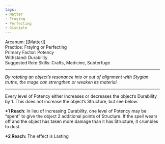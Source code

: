 ```yaml
---
tags:
- Matter
- Fraying
- Perfecting
- Disciple
---
```


Arcanum: [[Matter]]\
Practice: Fraying or Perfecting\
Primary Factor: Potency\
Withstand: Durability\
Suggested Rote Skills: Crafts, Medicine, Subterfuge

---

_By rotating an object’s resonance into or out of alignment with Stygian truths, the mage can strengthen or weaken its material._

---

Every level of Potency either increases or decreases the object’s Durability by 1. This does not increase the object’s Structure, but see below.

**+1 Reach:** In lieu of increasing Durability, one level of Potency may be “spent” to give the object 2 additional points of Structure. If the spell wears off and the object has taken more damage than it has Structure, it crumbles to dust.

**+2 Reach:** The effect is Lasting